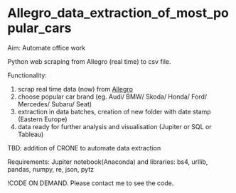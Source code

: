 # Allegro_data_extraction_of_most_popular_cars

Aim: Automate office work 

Python web scraping from Allegro (real time) to csv file. 

Functionality:
1. scrap real time data (now) from [Allegro](https://allegro.pl/)
2. choose popular car brand (eg. Audi/ BMW/ Skoda/ Honda/ Ford/ Mercedes/ Subaru/ Seat) 
3. extraction in data batches, creation of new folder with date stamp (Eastern Europe)
4. data ready for further analysis and visualisation (Jupiter or SQL or Tableau)

TBD: addition of CRONE to automate data extraction

Requirements: Jupiter notebook(Anaconda) and libraries: bs4, urllib, pandas, numpy, re, json, pytz

!CODE ON DEMAND. Please contact me to see the code. 
